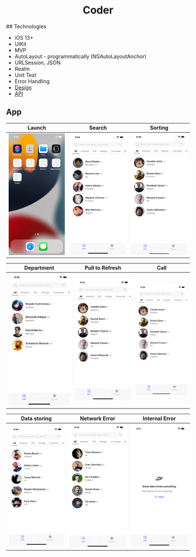 <h1 align="center">Coder</h1> 
## Technologies

* iOS 13+
* UIKit
* MVP
* AutoLayout - programmatically (NSAutoLayoutAnchor)
* URLSession, JSON
* Realm
* Unit Test
* Error Handling
* <a href="https://www.figma.com/file/GRRKONipVClULsfdCAuVs1/KODE-Trainee-Dev-Осень'21?node-id=0%3A1">Design</a>
* <a href="https://kode-education.stoplight.io/docs/trainee-test/b3A6MjUxNDM5Mjg-get-users">API</a>

## App

<table>
    <thead>
        <tr>
            <th>Launch</th>
            <th>Search</th>
            <th>Sorting</th>
        </tr>
    </thead>
    <tbody>
        <tr>
            <td>
                <img width="250" src="Gifs/Opening.gif">
            </td>
            <td>
                <img width="250" src="Gifs/Search.gif">
            </td>
                        <td>
                <img width="250" src="Gifs/Sort.gif">
            </td>
        </tr>
    </tbody>
</table>

<table>
    <thead>
        <tr>
            <th>Department</th>
            <th>Pull to Refresh</th>
            <th>Call</th>
        </tr>
    </thead>
    <tbody>
        <tr>
            <td>
                <img width="250" src="Gifs/Department.gif">
            </td>
            <td>
                <img width="250" src="Gifs/Refresh.gif">
            </td>
                        <td>
                <img width="250" src="Gifs/ProfileCall.gif">
            </td>
        </tr>
    </tbody>
</table>

<table>
    <thead>
        <tr>
            <th>Data storing</th>
            <th>Network Error</th>
            <th>Internal Error</th>
        </tr>
    </thead>
    <tbody>
        <tr>
            <td>
                <img width="250" src="Gifs/Store2.gif">
            </td>
            <td>
                <img width="250" src="Gifs/NetworkError.gif">
            </td>
            <td>
                <img width="250" src="Gifs/InternalError.gif">
            </td>
        </tr>
    </tbody>
</table>

<table>
    <thead>
        </tr>
    </tbody>
</table>

